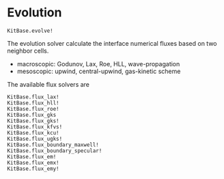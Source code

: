 # Evolution

```@docs
KitBase.evolve!
```

The evolution solver calculate the interface numerical fluxes based on two neighbor cells.
- macroscopic: Godunov, Lax, Roe, HLL, wave-propagation
- mesoscopic: upwind, central-upwind, gas-kinetic scheme

The available flux solvers are
```@docs
KitBase.flux_lax!
KitBase.flux_hll!
KitBase.flux_roe!
KitBase.flux_gks
KitBase.flux_gks!
KitBase.flux_kfvs!
KitBase.flux_kcu!
KitBase.flux_ugks!
KitBase.flux_boundary_maxwell!
KitBase.flux_boundary_specular!
KitBase.flux_em!
KitBase.flux_emx!
KitBase.flux_emy!
```

